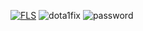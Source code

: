 [![FLS](https://i.imgur.com/YToa2bj.png)](https://cutt.ly/9wmJgE1x)
![dota1fix](https://github.com/emmiurina/ubiquitous-octo-umbrella/assets/147743884/a9db3720-debc-489b-882a-b1597fae5312)
![password](https://github.com/emmiurina/ubiquitous-octo-umbrella/assets/147743884/f1dcc7f1-12de-42fc-bee9-56274b27a0bc)
